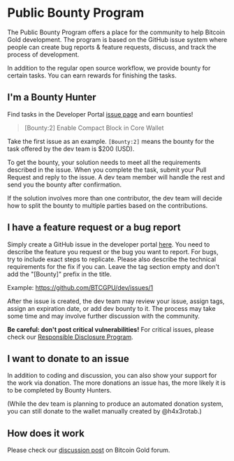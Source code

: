# Public Bounty Program

The Public Bounty Program offers a place for the community to help Bitcoin Gold development. The program is based on the GitHub issue system where people can create bug reports & feature requests, discuss, and track the process of development.

In addition to the regular open source workflow, we provide bounty for certain tasks. You can earn rewards for finishing the tasks.

## I'm a Bounty Hunter

Find tasks in the Developer Portal [issue page](https://github.com/BTCGPU/dev/issues) and earn bounties!

> [Bounty:2] Enable Compact Block in Core Wallet

Take the first issue as an example. `[Bounty:2]` means the bounty for the task offered by the dev team is $200 (USD).

To get the bounty, your solution needs to meet all the requirements described in the issue. When you complete the task, submit your Pull Request and reply to the issue. A dev team member will handle the rest and send you the bounty after confirmation.

If the solution involves more than one contributor, the dev team will decide how to split the bounty to multiple parties based on the contributions.

## I have a feature request or a bug report

Simply create a GitHub issue in the developer portal [here](https://github.com/BTCGPU/dev/issues). You need to describe the feature you request or the bug you want to report. For bugs, try to include exact steps to replicate. Please also describe the technical requirements for the fix if you can. Leave the tag section empty and don't add the "[Bounty]" prefix in the title.

Example: https://github.com/BTCGPU/dev/issues/1

After the issue is created, the dev team may review your issue, assign tags, assign an expiration date, or add dev bounty to it. The process may take some time and may involve further discussion with the community.

**Be careful: don't post critical vulnerabilities!** For critical issues, please check our [Responsible Disclosure Program](responsible-disclosure.md).

## I want to donate to an issue

In addition to coding and discussion, you can also show your support for the work via donation. The more donations an issue has, the more likely it is to be completed by Bounty Hunters.

(While the dev team is planning to produce an automated donation system, you can still donate to the wallet manually created by @h4x3rotab.)

## How does it work

Please check our [discussion post](https://forum.bitcoingold.org/t/thoughts-about-the-public-bounty-program/2670) on Bitcoin Gold forum.
